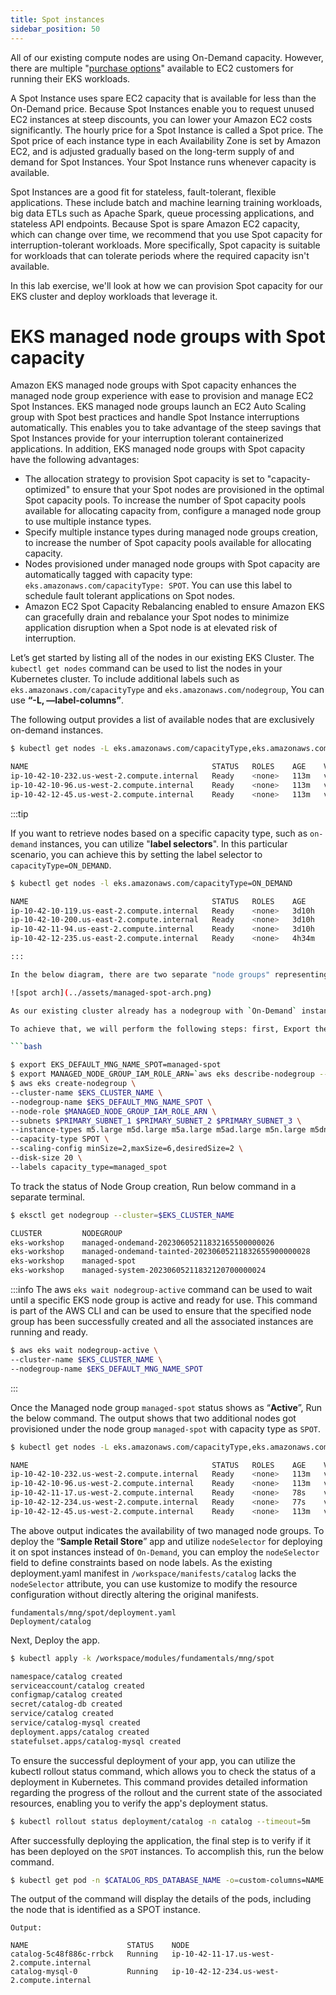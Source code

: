 ```yaml
---
title: Spot instances
sidebar_position: 50
---
```


All of our existing compute nodes are using On-Demand capacity. However, there are multiple "[purchase options](https://docs.aws.amazon.com/AWSEC2/latest/UserGuide/instance-purchasing-options.html)" available to EC2 customers for running their EKS workloads.

A Spot Instance uses spare EC2 capacity that is available for less than the On-Demand price. Because Spot Instances enable you to request unused EC2 instances at steep discounts, you can lower your Amazon EC2 costs significantly. The hourly price for a Spot Instance is called a Spot price. The Spot price of each instance type in each Availability Zone is set by Amazon EC2, and is adjusted gradually based on the long-term supply of and demand for Spot Instances. Your Spot Instance runs whenever capacity is available.

Spot Instances are a good fit for stateless, fault-tolerant, flexible applications. These include batch and machine learning training workloads, big data ETLs such as Apache Spark, queue processing applications, and stateless API endpoints. Because Spot is spare Amazon EC2 capacity, which can change over time, we recommend that you use Spot capacity for interruption-tolerant workloads. More specifically, Spot capacity is suitable for workloads that can tolerate periods where the required capacity isn't available.

In this lab exercise, we'll look at how we can provision Spot capacity for our EKS cluster and deploy workloads that leverage it.

# EKS managed node groups with Spot capacity

Amazon EKS managed node groups with Spot capacity enhances the managed node group experience with ease to provision and manage EC2 Spot Instances. EKS managed node groups launch an EC2 Auto Scaling group with Spot best practices and handle Spot Instance interruptions automatically. This enables you to take advantage of the steep savings that Spot Instances provide for your interruption tolerant containerized applications. In addition, EKS managed node groups with Spot capacity have the following advantages:

* The allocation strategy to provision Spot capacity is set to "capacity-optimized" to ensure that your Spot nodes are provisioned in the optimal Spot capacity pools. To increase the number of Spot capacity pools available for allocating capacity from, configure a managed node group to use multiple instance types.
* Specify multiple instance types during managed node groups creation, to increase the number of Spot capacity pools available for allocating capacity.
* Nodes provisioned under managed node groups with Spot capacity are automatically tagged with capacity type: `eks.amazonaws.com/capacityType: SPOT`. You can use this label to schedule fault tolerant applications on Spot nodes.
* Amazon EC2 Spot Capacity Rebalancing enabled to ensure Amazon EKS can gracefully drain and rebalance your Spot nodes to minimize application disruption when a Spot node is at elevated risk of interruption.


Let’s get started by listing all of the nodes in our existing EKS Cluster. The `kubectl get nodes` command can be used to list the nodes in your Kubernetes cluster. To include additional labels such as `eks.amazonaws.com/capacityType` and `eks.amazonaws.com/nodegroup`,  You can use <b>“-L, —label-columns”</b>. 

The following output provides a list of available nodes that are exclusively on-demand instances.

```bash
$ kubectl get nodes -L eks.amazonaws.com/capacityType,eks.amazonaws.com/nodegroup

NAME                                         STATUS   ROLES    AGE    VERSION                CAPACITYTYPE   NODEGROUP
ip-10-42-10-232.us-west-2.compute.internal   Ready    <none>   113m   v1.23.15-eks-49d8fe8   ON_DEMAND      managed-system-20230605211737831800000026
ip-10-42-10-96.us-west-2.compute.internal    Ready    <none>   113m   v1.23.15-eks-49d8fe8   ON_DEMAND      managed-ondemand-20230605211738568600000028
ip-10-42-12-45.us-west-2.compute.internal    Ready    <none>   113m   v1.23.15-eks-49d8fe8   ON_DEMAND      managed-ondemand-20230605211738568600000028
```

:::tip

If you want to retrieve nodes based on a specific capacity type, such as `on-demand` instances, you can utilize "<b>label selectors</b>". In this particular scenario, you can achieve this by setting the label selector to `capacityType=ON_DEMAND`.

```bash
$ kubectl get nodes -l eks.amazonaws.com/capacityType=ON_DEMAND

NAME                                         STATUS   ROLES    AGE     VERSION
ip-10-42-10-119.us-east-2.compute.internal   Ready    <none>   3d10h   v1.23.15-eks-49d8fe8
ip-10-42-10-200.us-east-2.compute.internal   Ready    <none>   3d10h   v1.23.15-eks-49d8fe8
ip-10-42-11-94.us-east-2.compute.internal    Ready    <none>   3d10h   v1.23.15-eks-49d8fe8
ip-10-42-12-235.us-east-2.compute.internal   Ready    <none>   4h34m   v1.23.15-eks-49d8fe8

:::

In the below diagram, there are two separate "node groups" representing the managed node groups within the cluster. The first Node Group box represents the node group containing On-Demand instances while the second represents the node group containing Spot instances. Both are associated with the specified EKS cluster.

![spot arch](../assets/managed-spot-arch.png)

As our existing cluster already has a nodegroup with `On-Demand` instances, the next step would be to setup a node group which has EC2 instances with capacity type as `SPOT`. 

To achieve that, we will perform the following steps: first, Export the environment variable <b>EKS_DEFAULT_MNG_NAME_SPOT</b> with the value set as '<b>managed-spot</b>', and then use the AWS CLI to create an EKS managed node group specifically designed for `SPOT` instances.

```bash

$ export EKS_DEFAULT_MNG_NAME_SPOT=managed-spot
$ export MANAGED_NODE_GROUP_IAM_ROLE_ARN=`aws eks describe-nodegroup --cluster-name eks-workshop --nodegroup-name default | jq -r .nodegroup.nodeRole`
$ aws eks create-nodegroup \
--cluster-name $EKS_CLUSTER_NAME \
--nodegroup-name $EKS_DEFAULT_MNG_NAME_SPOT \
--node-role $MANAGED_NODE_GROUP_IAM_ROLE_ARN \
--subnets $PRIMARY_SUBNET_1 $PRIMARY_SUBNET_2 $PRIMARY_SUBNET_3 \
--instance-types m5.large m5d.large m5a.large m5ad.large m5n.large m5dn.large \
--capacity-type SPOT \
--scaling-config minSize=2,maxSize=6,desiredSize=2 \
--disk-size 20 \
--labels capacity_type=managed_spot

```
To track the status of Node Group creation, Run below command in a separate terminal.

```bash
$ eksctl get nodegroup --cluster=$EKS_CLUSTER_NAME

CLUSTER         NODEGROUP                                               STATUS          CREATED                 MIN SIZE        MAX SIZE        DESIRED CAPACITY       INSTANCE TYPE                                                   IMAGE ID        ASG NAME                                                              TYPE
eks-workshop    managed-ondemand-20230605211832165500000026             ACTIVE          2023-06-05T21:18:33Z    2               6               2             m5.large                                                 AL2_x86_64      eks-managed-ondemand-20230605211832165500000026-b2c446b6-828d-f79f-9338-456374559c7b  managed
eks-workshop    managed-ondemand-tainted-20230605211832655900000028     ACTIVE          2023-06-05T21:18:34Z    0               1               0             m5.large                                                 AL2_x86_64      eks-managed-ondemand-tainted-20230605211832655900000028-84c446b6-837c-bf91-2e90-93ee1ec37cf8   managed
eks-workshop    managed-spot                                            CREATING        2023-06-06T05:24:55Z    2               6               2             m5.large,m5d.large,m5a.large,m5ad.large,m5n.large,m5dn.large     AL2_x86_64                                                                                    managed
eks-workshop    managed-system-20230605211832120700000024               ACTIVE          2023-06-05T21:18:34Z    1               2               1             m5.large                                                 AL2_x86_64      eks-managed-system-20230605211832120700000024-26c446b6-8271-ac8a-4b54-569cf51913f9    managed

```

:::info
The aws `eks wait nodegroup-active` command can be used to wait until a specific EKS node group is active and ready for use. This command is part of the AWS CLI and can be used to ensure that the specified node group has been successfully created and all the associated instances are running and ready.

```bash
$ aws eks wait nodegroup-active \
--cluster-name $EKS_CLUSTER_NAME \
--nodegroup-name $EKS_DEFAULT_MNG_NAME_SPOT
```
:::

Once the Managed node group `managed-spot` status shows as “<b>Active</b>”, Run the below command. 
The output shows that two additional nodes got provisioned under the node group `managed-spot` with capacity type as `SPOT`.

```bash
$ kubectl get nodes -L eks.amazonaws.com/capacityType,eks.amazonaws.com/nodegroup

NAME                                         STATUS   ROLES    AGE    VERSION                CAPACITYTYPE   NODEGROUP
ip-10-42-10-232.us-west-2.compute.internal   Ready    <none>   113m   v1.23.15-eks-49d8fe8   ON_DEMAND      managed-system-20230605211737831800000026
ip-10-42-10-96.us-west-2.compute.internal    Ready    <none>   113m   v1.23.15-eks-49d8fe8   ON_DEMAND      managed-ondemand-20230605211738568600000028
ip-10-42-11-17.us-west-2.compute.internal    Ready    <none>   78s    v1.23.17-eks-0a21954   SPOT           managed-spot
ip-10-42-12-234.us-west-2.compute.internal   Ready    <none>   77s    v1.23.17-eks-0a21954   SPOT           managed-spot
ip-10-42-12-45.us-west-2.compute.internal    Ready    <none>   113m   v1.23.15-eks-49d8fe8   ON_DEMAND      managed-ondemand-20230605211738568600000028

```
The above output indicates the availability of two managed node groups. To deploy the “<b>Sample Retail Store</b>” app and utilize `nodeSelector` for deploying it on spot instances instead of `On-Demand`, you can employ the `nodeSelector` field to define constraints based on node labels. As the existing deployment.yaml manifest in `/workspace/manifests/catalog` lacks the `nodeSelector` attribute, you can use kustomize to modify the resource configuration without directly altering the original manifests.

```kustomization
fundamentals/mng/spot/deployment.yaml
Deployment/catalog
```

Next, Deploy the app.

```bash
$ kubectl apply -k /workspace/modules/fundamentals/mng/spot

namespace/catalog created
serviceaccount/catalog created
configmap/catalog created
secret/catalog-db created
service/catalog created
service/catalog-mysql created
deployment.apps/catalog created
statefulset.apps/catalog-mysql created
```

To ensure the successful deployment of your app, you can utilize the kubectl rollout status command, which allows you to check the status of a deployment in Kubernetes. This command provides detailed information regarding the progress of the rollout and the current state of the associated resources, enabling you to verify the app's deployment status.

```bash
$ kubectl rollout status deployment/catalog -n catalog --timeout=5m
```
After successfully deploying the application, the final step is to verify if it has been deployed on the `SPOT` instances. To accomplish this, run the below command.

```bash
$ kubectl get pod -n $CATALOG_RDS_DATABASE_NAME -o=custom-columns=NAME:.metadata.name,STATUS:.status.phase,NODE:.spec.nodeName 
```
The output of the command will display the details of the pods, including the node that is identified as a SPOT instance.
```
Output:

NAME                      STATUS    NODE
catalog-5c48f886c-rrbck   Running   ip-10-42-11-17.us-west-2.compute.internal
catalog-mysql-0           Running   ip-10-42-12-234.us-west-2.compute.internal
```
